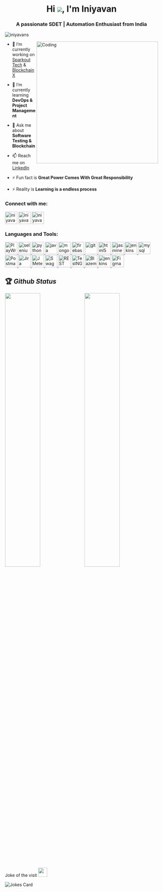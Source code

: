 <h1 align="center">Hi <img src="https://user-images.githubusercontent.com/18350557/176309783-0785949b-9127-417c-8b55-ab5a4333674e.gif" />, I'm Iniyavan</h1>

<h3 align="center">A passionate SDET | Automation Enthusiast from India </h3>

<p align="left"> <img src="https://komarev.com/ghpvc/?username=iniyavans&label=Profile%20views&color=0e75b6&style=flat" alt="iniyavans" /> </p>

<img align="right" alt="Coding" width="400" src="https://gifimage.net/wp-content/uploads/2018/11/graphic-designer-gif.gif">

- 🔭 I’m currently working on [Sparkout Tech](https://www.sparkouttech.com/) & [BlockchainX](https://www.blockchainx.tech/)

- 🌱 I’m currently learning **DevOps & Project Management**

- 💬 Ask me about **Software Testing & Blockchain**

- 📫 Reach me on [LinkedIn](https://www.linkedin.com/in/iniyavan-murugesan-9a3898199/)

- ⚡ Fun fact is **Great Power Comes With Great Responsibility**

- ⚡ Reality is **Learning is a endless process**

<h3 align="left">Connect with me:</h3>
<p align="left">
<a href="https://twitter.com/iniyavan_choco_" target="_blank"><img align="center" src="https://img.icons8.com/color/256/twitter--v1.png" alt="iniyavan_choco_" height="40" width="40" /></a>
<a href="https://www.linkedin.com/in/iniyavans/" target="_blank"><img align="center" src="https://img.icons8.com/color/256/linkedin.png" alt="iniyavan" height="40" width="40" /></a>
<a href="https://instagram.com/iniyavan_choco" target="_blank"><img align="center" src="https://img.icons8.com/color/256/instagram-new.png" alt="iniyavan_choco" height="40" width="40" /></a>

<h3 align="left">Languages and Tools:</h3>
<p align="left"> 
<a href="https://playwright.dev/" target="_blank" title ="PlayWright" rel="noreferrer"> <img src="https://playwright.dev/img/playwright-logo.svg" alt="PlayWright" width="40" height="40"/> </a>
<a href="https://www.selenium.dev" target="_blank" title ="selenium" rel="noreferrer"> <img src="https://upload.wikimedia.org/wikipedia/commons/thumb/d/d5/Selenium_Logo.png/220px-Selenium_Logo.png" alt="selenium" width="40" height="40"/> </a>
<a href="https://www.python.org" target="_blank" title ="python" rel="noreferrer"> <img src="https://img.freepik.com/free-icon/snakes_318-368381.jpg" alt="python" width="40" height="40"/> </a>
<a href="https://www.java.com" target="_blank" title ="java" rel="noreferrer"> <img src="https://www.kloia.com/hubfs/java-1.png" alt="java" width="40" height="40"/> </a> 
<a href="https://www.mongodb.com/" target="_blank" title ="mongodb" rel="noreferrer"> <img src="https://www.pngrepo.com/png/331488/512/mongodb.png" alt="mongodb" width="40" height="40"/> </a> 
<a href="https://firebase.google.com/" target="_blank" title ="firebase" rel="noreferrer"> <img src="https://www.vectorlogo.zone/logos/firebase/firebase-icon.svg" alt="firebase" width="40" height="40"/> </a> 
<a href="https://git-scm.com/" target="_blank" title ="git" rel="noreferrer"> <img src="https://www.vectorlogo.zone/logos/git-scm/git-scm-icon.svg" alt="git" width="40" height="40"/> </a> 
<a href="https://www.w3.org/html/" target="_blank" title ="html5" rel="noreferrer"> <img src="https://cdn.pixabay.com/photo/2017/08/05/11/16/logo-2582748_1280.png" alt="html5" width="40" height="40"/> </a> 
<a href="https://jasmine.github.io/" target="_blank" title ="jasmine" rel="noreferrer"> <img src="https://www.vectorlogo.zone/logos/jasmine/jasmine-icon.svg" alt="jasmine" width="40" height="40"/> </a> 
<a href="https://www.jenkins.io" target="_blank" title ="jenkins" rel="noreferrer"> <img src="https://www.vectorlogo.zone/logos/jenkins/jenkins-icon.svg" alt="jenkins" width="40" height="40"/> </a> 
<a href="https://www.mysql.com/" target="_blank" title ="mysql" rel="noreferrer"> <img src="https://www.freepnglogos.com/uploads/logo-mysql-png/logo-mysql-mysql-logo-png-images-are-download-crazypng-21.png" alt="mysql" width="40" height="40"/> </a> 
<a href="https://postman.com" target="_blank" title ="Postman" rel="noreferrer"> <img src="https://www.vectorlogo.zone/logos/getpostman/getpostman-icon.svg" alt="Postman" width="40" height="40"/> </a>
<a href="https://www.atlassian.com/software/jira" title ="Jira" target="_blank" rel="noreferrer"> <img src="https://cdn.icon-icons.com/icons2/3053/PNG/512/jira_cloud_macos_bigsur_icon_190051.png" alt="Jira" width="40" height="40"/> </a> 
<a href="https://jmeter.apache.org/" target="_blank" title ="Jmeter" rel="noreferrer"> <img src="https://encrypted-tbn0.gstatic.com/images?q=tbn:ANd9GcTrfjmgs9NTwfbeECm7e0TsLvbfuVNSzk0mRQmFvvY&s" alt="JMeter" width="40" height="40"/> </a> 
<a href="https://swagger.io/" target="_blank" title ="Swagger" rel="noreferrer"> <img src="https://static-00.iconduck.com/assets.00/swagger-icon-512x512-halz44im.png" alt="Swagger" width="40" height="40"/> </a> 
<a href="https://rest-assured.io/" target="_blank" title ="REST assured" rel="noreferrer"> <img src="https://miro.medium.com/v2/resize:fill:224:224/1*qmS-f8Pv72ZavjF22v-xiw.png" alt="REST assured" width="40" height="40"/> </a> 
<a href="https://testng.org/doc/" target="_blank" title ="TestNG" rel="noreferrer"> <img src="https://testerprovn.com/wp-content/uploads/2021/04/TestNG-l%C3%A0-gi.jpg" alt="TestNG" width="40" height="40"/> </a>
<a href="https://www.blazemeter.com/" target="_blank" title ="Blazemeter" rel="noreferrer"> <img src="https://storage.googleapis.com/datanyze-data/technologies/600b5cb8e4b44ed7e24a210de4fa50ddac5d8b8c.png" alt="Blazemeter" width="40" height="40"/> </a>
<a href="https://docs.pytest.org/en/7.2.x/" target="_blank" title ="PyTest" rel="noreferrer"> <img src="https://docs.pytest.org/en/6.2.x/_static/pytest1.png" alt="jenkins" width="40" height="40"/> </a> 
<a href="https://www.figma.com/" target="_blank" title ="Figma" rel="noreferrer"> <img src="https://www.vectorlogo.zone/logos/figma/figma-icon.svg" alt="Figma" width="40" height="40"/> </a>
</p>

## 🏆 *Github Status*

<img  src="https://github-readme-stats.vercel.app/api?username=iniyavans&show_icons=true&hide_border=true&theme=dark" width="48%" align="right" >
<img  src="https://github-readme-streak-stats.herokuapp.com/?user=iniyavans&theme=dark" width="48%" >
<br>

Joke of the visit <img src="https://media.giphy.com/media/9rx8gnuRcIa7WJhDdR/giphy.gif" width=30>

![Jokes Card](https://readme-jokes.vercel.app/api)
